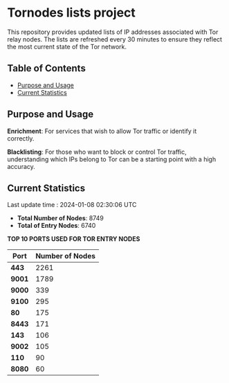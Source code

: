 # Tornodes lists project

This repository provides updated lists of IP addresses associated with Tor relay nodes. The lists are refreshed every 30 minutes to ensure they reflect the most current state of the Tor network.

## Table of Contents

- [Purpose and Usage](#purpose-and-usage)
- [Current Statistics](#current-statistics)


## Purpose and Usage

**Enrichment**: For services that wish to allow Tor traffic or identify it correctly.

**Blacklisting**: For those who want to block or control Tor traffic, understanding which IPs belong to Tor can be a starting point with a high accuracy.

## Current Statistics

Last update time : 2024-01-08 02:30:06 UTC

- **Total Number of Nodes**: 8749
- **Total of Entry Nodes**: 6740

**TOP 10 PORTS USED FOR TOR ENTRY NODES**

| **Port** | **Number of Nodes** |
|------|-----------------|
| **443**   | 2261  |
| **9001**   | 1789  |
| **9000**   | 339  |
| **9100**   | 295  |
| **80**   | 175  |
| **8443**   | 171  |
| **143**   | 106  |
| **9002**   | 105  |
| **110**   | 90  |
| **8080**   | 60  |

